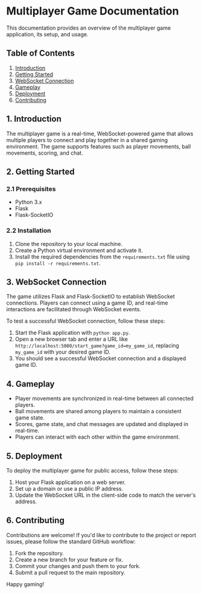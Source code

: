 # Multiplayer Game Documentation

This documentation provides an overview of the multiplayer game application, its setup, and usage.

## Table of Contents
1. [Introduction](#introduction)
2. [Getting Started](#getting-started)
3. [WebSocket Connection](#websocket-connection)
4. [Gameplay](#gameplay)
5. [Deployment](#deployment)
6. [Contributing](#contributing)

## 1. Introduction

The multiplayer game is a real-time, WebSocket-powered game that allows multiple players to connect and play together in a shared gaming environment. The game supports features such as player movements, ball movements, scoring, and chat.

## 2. Getting Started

### 2.1 Prerequisites

- Python 3.x
- Flask
- Flask-SocketIO

### 2.2 Installation

1. Clone the repository to your local machine.
2. Create a Python virtual environment and activate it.
3. Install the required dependencies from the `requirements.txt` file using `pip install -r requirements.txt`.

## 3. WebSocket Connection

The game utilizes Flask and Flask-SocketIO to establish WebSocket connections. Players can connect using a game ID, and real-time interactions are facilitated through WebSocket events.

To test a successful WebSocket connection, follow these steps:

1. Start the Flask application with `python app.py`.
2. Open a new browser tab and enter a URL like `http://localhost:5000/start_game?game_id=my_game_id`, replacing `my_game_id` with your desired game ID.
3. You should see a successful WebSocket connection and a displayed game ID.

## 4. Gameplay

- Player movements are synchronized in real-time between all connected players.
- Ball movements are shared among players to maintain a consistent game state.
- Scores, game state, and chat messages are updated and displayed in real-time.
- Players can interact with each other within the game environment.

## 5. Deployment

To deploy the multiplayer game for public access, follow these steps:

1. Host your Flask application on a web server.
2. Set up a domain or use a public IP address.
3. Update the WebSocket URL in the client-side code to match the server's address.

## 6. Contributing

Contributions are welcome! If you'd like to contribute to the project or report issues, please follow the standard GitHub workflow:

1. Fork the repository.
2. Create a new branch for your feature or fix.
3. Commit your changes and push them to your fork.
4. Submit a pull request to the main repository.

Happy gaming!
